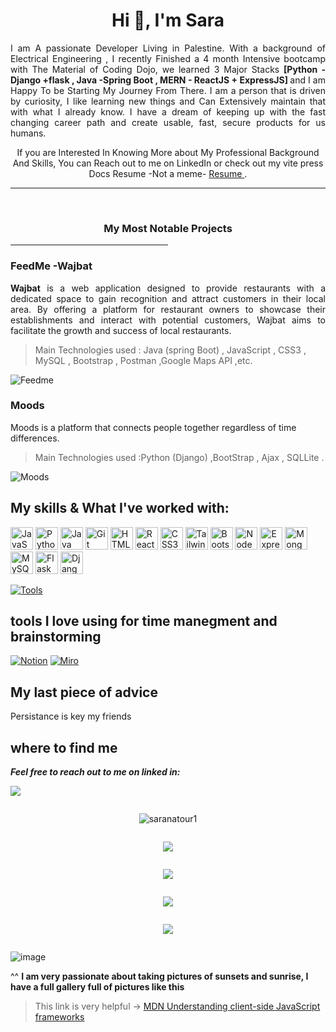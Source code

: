 <h1 align="center">Hi 👋, I'm Sara</h1>


<p style="text-align: justify;">
I am A passionate Developer Living in Palestine.  With a background of Electrical Engineering , I recently Finished a 4 month Intensive bootcamp with The Material of Coding Dojo, we learned 3 Major Stacks <strong>[Python - Django +flask , Java -Spring Boot , MERN - ReactJS + ExpressJS] </strong>  and I am Happy To be Starting My Journey From There. I am a person that is driven by curiosity, I like learning new things and Can Extensively maintain that with what I already know. I have a dream of keeping up with the fast changing career path and create usable, fast, secure  products for us humans.
</p>
<p style="text-align: center; ">If you are Interested In Knowing More about My Professional Background And Skills, You can Reach out to me on LinkedIn or check out my vite press Docs Resume -Not a meme-  <a href='https://resume2-b4xjzv3tm-saranatour1.vercel.app/' target='_blank'> Resume </a> .</p>
<hr/>

 <br>
<h3 align="center">My Most Notable Projects </h3>
  <hr align="center"  width='50%'/>

### FeedMe -Wajbat
<p align ='justify'> <strong>Wajbat</strong>  is a web application designed to provide restaurants with a dedicated space to gain recognition and attract customers in their local area. By offering a platform for restaurant owners to showcase their establishments and interact with potential customers, Wajbat aims to facilitate the growth and success of local restaurants. </p>

> Main Technologies used : Java (spring Boot) , JavaScript , CSS3 , MySQL , Bootstrap , Postman ,Google Maps API ,etc.  

![Feedme](https://img.shields.io/badge/Spring%20Boot%20-Wajbat?style=for-the-badge&logo=github&logoColor=%2376c095&label=Wajbat&labelColor=%23fff4e5&color=%23f3eee2&link=https%3A%2F%2Fgithub.com%2Fsaranatour1%2FFeedMe)

### Moods
Moods is a platform that connects people together regardless of time differences. 
> Main Technologies used :Python (Django) ,BootStrap , Ajax , SQLLite .

![Moods](https://img.shields.io/badge/Django-Moods?style=for-the-badge&logo=github&logoColor=%23cccc&label=Moods&labelColor=%23fff4e5&link=https%3A%2F%2Fgithub.com%2Fsaranatour1%2FMoods)



## My skills & What I've worked with: 
<p align="left">
<a href="https://developer.mozilla.org/en-US/docs/Web/JavaScript" target="_blank" rel="noreferrer"><img src="https://raw.githubusercontent.com/danielcranney/readme-generator/main/public/icons/skills/javascript-colored.svg" width="36" height="36" alt="JavaScript" /></a>
<a href="https://www.python.org/" target="_blank" rel="noreferrer"><img src="https://raw.githubusercontent.com/danielcranney/readme-generator/main/public/icons/skills/python-colored.svg" width="36" height="36" alt="Python" /></a>
<a href="https://www.oracle.com/java/" target="_blank" rel="noreferrer"><img src="https://raw.githubusercontent.com/danielcranney/readme-generator/main/public/icons/skills/java-colored.svg" width="36" height="36" alt="Java" /></a>
<a href="https://git-scm.com/" target="_blank" rel="noreferrer"><img src="https://raw.githubusercontent.com/danielcranney/readme-generator/main/public/icons/skills/git-colored.svg" width="36" height="36" alt="Git" /></a>
<a href="https://developer.mozilla.org/en-US/docs/Glossary/HTML5" target="_blank" rel="noreferrer"><img src="https://raw.githubusercontent.com/danielcranney/readme-generator/main/public/icons/skills/html5-colored.svg" width="36" height="36" alt="HTML5" /></a>
<a href="https://reactjs.org/" target="_blank" rel="noreferrer"><img src="https://raw.githubusercontent.com/danielcranney/readme-generator/main/public/icons/skills/react-colored.svg" width="36" height="36" alt="React" /></a>
<a href="https://www.w3.org/TR/CSS/#css" target="_blank" rel="noreferrer"><img src="https://raw.githubusercontent.com/danielcranney/readme-generator/main/public/icons/skills/css3-colored.svg" width="36" height="36" alt="CSS3" /></a>
<a href="https://tailwindcss.com/" target="_blank" rel="noreferrer"><img src="https://raw.githubusercontent.com/danielcranney/readme-generator/main/public/icons/skills/tailwindcss-colored.svg" width="36" height="36" alt="TailwindCSS" /></a>
<a href="https://getbootstrap.com/" target="_blank" rel="noreferrer"><img src="https://raw.githubusercontent.com/danielcranney/readme-generator/main/public/icons/skills/bootstrap-colored.svg" width="36" height="36" alt="Bootstrap" /></a>
<a href="https://nodejs.org/en/" target="_blank" rel="noreferrer"><img src="https://raw.githubusercontent.com/danielcranney/readme-generator/main/public/icons/skills/nodejs-colored.svg" width="36" height="36" alt="NodeJS" /></a>
<a href="https://expressjs.com/" target="_blank" rel="noreferrer"><img src="https://raw.githubusercontent.com/danielcranney/readme-generator/main/public/icons/skills/express-colored.svg" width="36" height="36" alt="Express" /></a>
<a href="https://www.mongodb.com/" target="_blank" rel="noreferrer"><img src="https://raw.githubusercontent.com/danielcranney/readme-generator/main/public/icons/skills/mongodb-colored.svg" width="36" height="36" alt="MongoDB" /></a>
<a href="https://www.mysql.com/" target="_blank" rel="noreferrer"><img src="https://raw.githubusercontent.com/danielcranney/readme-generator/main/public/icons/skills/mysql-colored.svg" width="36" height="36" alt="MySQL" /></a>
<a href="https://flask.palletsprojects.com/en/2.0.x/" target="_blank" rel="noreferrer"><img src="https://raw.githubusercontent.com/danielcranney/readme-generator/main/public/icons/skills/flask-colored.svg" width="36" height="36" alt="Flask" /></a>
<a href="https://www.djangoproject.com/" target="_blank" rel="noreferrer"><img src="https://raw.githubusercontent.com/danielcranney/readme-generator/main/public/icons/skills/django-colored.svg" width="36" height="36" alt="Django" /></a>

  [![Tools](https://skillicons.dev/icons?i=spring,postman&perline=7)](https://skillicons.dev) 
</p>
               
## tools I love using for time manegment and brainstorming 
[![Notion](https://img.shields.io/badge/Notion-000000?style=for-the-badge&logo=notion&logoColor=white)](https://www.notion.so/)
[![Miro](https://img.shields.io/badge/Miro-F7C922?style=for-the-badge&logo=Miro&logoColor=050036)](https://miro.com/)

<!-- ## other things I use 
![Google analytics](https://img.shields.io/badge/Google%20Analytics-E37400?style=for-the-badge&logo=google%20analytics&logoColor=white)
![Railway](https://img.shields.io/badge/Railway-131415?style=for-the-badge&logo=railway&logoColor=white)
![Vercel](https://img.shields.io/badge/Vercel-000000?style=for-the-badge&logo=vercel&logoColor=white)
![Postman](https://img.shields.io/badge/Postman-FF6C37?style=for-the-badge&logo=Postman&logoColor=white) -->
## My last piece of advice
Persistance is key my friends

## where to find me
***Feel free to reach out to me on linked in:*** <br>

<a href="https://www.linkedin.com/in/saranatour/" target="_blank"> <img src="https://img.shields.io/badge/LinkedIn-0077B5?style=for-the-badge&logo=linkedin&logoColor=white" /> </a>

<div style="display: flex; flex-direction: column; align-items: center;">
  <p align="center">
    <img src="https://komarev.com/ghpvc/?username=saralocalgit&label=Profile%20views&color=0e75b6&style=flat" alt="saranatour1" />
  </p>

  <p align="center">
    <img src="https://github-profile-summary-cards.vercel.app/api/cards/profile-details?username=saranatour1&theme=github_dark" />
  </p>

  <!-- Uncomment the line below if you want to align the card in the middle -->
  <!-- <p align="center">
    <img src="https://github-readme-stats-git-masterrstaa-rickstaa.vercel.app/api?username=saranatour1&theme=dark" />
  </p> -->

  <p align="center">
    <img src="https://github-readme-stats.vercel.app/api/top-langs/?username=saranatour1&theme=dark" />
  </p>

  <p align="center">
    <img src="https://github-readme-streak-stats.herokuapp.com/?user=saranatour1&theme=dark" />
  </p>

  <p align="center">
    <img src="https://leetcard.jacoblin.cool/SaraNatour?border=0&radius=20" />
  </p>
</div>




<!-- ![Profile counter](https://hits.seeyoufarm.com/api/count/incr/badge.svg?url=https%3A%2F%2Fgithub.com%2Fsaranatour11212%2Fhit-counter) -->
![image](https://user-images.githubusercontent.com/77834808/231468670-ba2fd0dc-2633-4c52-b0b9-518075699147.png)


^^ **I am very passionate about taking pictures of sunsets and sunrise, I have a full gallery full of pictures like this** 
>This link is very helpful -> [MDN Understanding client-side JavaScript frameworks](https://developer.mozilla.org/en-US/docs/Learn/Tools_and_testing/Client-side_JavaScript_frameworks)